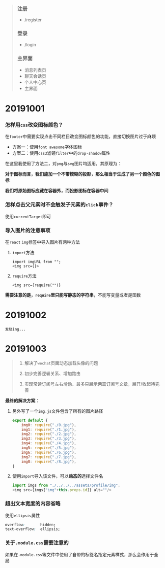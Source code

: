 >### 注册
>
>* /register
>
>### 登录
>
>* /login
>
>### 主界面
>
>* 消息列表页
>* 聊天会话页
>* 个人中心页
>* 主界面

# 20191001

### 怎样用`css`改变图标颜色？

在`footer`中需要实现点击不同栏目改变图标颜色的功能，直接切换图片过于麻烦

* 方案一：使用`font awesome`字体图标
* 方案二：使用`css3`滤镜`filter`中的`drop-shadow`属性

在这里我使用了方法二，对`png`与`svg`图片均适用，其原理为：

**对于图标而言，我们施加一个不带模糊的投影，那么相当于生成了另一个颜色的图标**

**我们将原始图标应藏在容器外，而投影图标在容器中间**



### 怎样点击父元素时不会触发子元素的`click`事件？

使用`currentTarget`即可



### 导入图片的注意事项

在`react` `img`标签中导入图片有两种方法

1. `import`方法

   ```
   import imgURL from "";
   <img src={}>
   ```

2. `require`方法

   ```
   <img src={require("")}
   ```

**需要注意的是，`require`里只能写静态的字符串**，不能写变量或者是函数

# 20191002

`发烧ing...`

# 20191003

>1. 解决了`wechat`页面动态加载头像的问题
>
>2. 初步完善逻辑关系、增加路由
>3. 实现常读订阅号左右滑动、最多只展示两篇订阅号文章，展开/收起待完善

**最终的解决方案**：

1. 另外写了一个`img.js`文件包含了所有的图片路径

   ```javascript
   export default {
       img0: require("./0.jpg"),
       img1: require("./1.jpg"),
       img2: require("./2.jpg"),
       img3: require("./3.jpg"),
       img4: require("./4.jpg"),
       img5: require("./5.jpg"),
       img6: require("./6.jpg"),
       img7: require("./7.jpg"),
       img8: require("./8.jpg"),
   }
   ```

2. 使用`import`导入该文件，可以**动态的**选择文件名

   ```javascript
   import imgs from "./../../../assets/profile/img";
   <img src={imgs["img"+this.props.id]} alt=""/>
   ```



### 超出文本宽度的内容省略

使用`ellipsis`属性

```css
overflow:		hidden;
text-overflow:	ellipsis;
```

### 关于`.module.css`需要注意的

如果在`.module.css`等文件中使用了自带的标签名指定元素样式，那么会作用于全局
